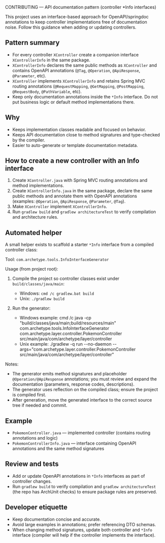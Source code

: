 CONTRIBUTING — API documentation pattern (controller *Info interfaces)

This project uses an interface-based approach for OpenAPI/springdoc annotations to keep controller implementations free of documentation noise.
Follow this guidance when adding or updating controllers.

Pattern summary
---------------
- For every controller `XController` create a companion interface `XControllerInfo` in the same package.
- `XControllerInfo` declares the same public methods as `XController` and contains OpenAPI annotations (`@Tag`, `@Operation`, `@ApiResponse`, `@Parameter`, etc).
- `XController` implements `XControllerInfo` and retains Spring MVC routing annotations (`@RequestMapping`, `@GetMapping`, `@PostMapping`, `@RequestBody`, `@PathVariable`, etc).
- Keep only documentation annotations inside the `*Info` interface. Do not put business logic or default method implementations there.

Why
---
- Keeps implementation classes readable and focused on behavior.
- Keeps API documentation close to method signatures and type-checked by the compiler.
- Easier to auto-generate or template documentation metadata.

How to create a new controller with an Info interface
-----------------------------------------------------
1. Create `XController.java` with Spring MVC routing annotations and method implementations.
2. Create `XControllerInfo.java` in the same package, declare the same public methods and annotate them with OpenAPI annotations (examples: `@Operation`, `@ApiResponse`, `@Parameter`, `@Tag`).
3. Make `XController` implement `XControllerInfo`.
4. Run `gradlew build` and `gradlew architectureTest` to verify compilation and architecture rules.

Automated helper
----------------
A small helper exists to scaffold a starter `*Info` interface from a compiled controller class:

Tool: `com.archetype.tools.InfoInterfaceGenerator`

Usage (from project root):
1. Compile the project so controller classes exist under `build/classes/java/main`:
   - Windows: `cmd /c gradlew.bat build`
   - Unix: `./gradlew build`

2. Run the generator:
   - Windows example:
     cmd /c java -cp "build/classes/java/main;build/resources/main" com.archetype.tools.InfoInterfaceGenerator com.archetype.layer.controller.PokemonController src/main/java/com/archetype/layer/controller
   - Unix example:
     ./gradlew -q run --no-daemon --args="com.archetype.layer.controller.PokemonController src/main/java/com/archetype/layer/controller"

Notes:
- The generator emits method signatures and placeholder `@Operation/@ApiResponse` annotations; you must review and expand the documentation (parameters, response codes, descriptions).
- The generator uses reflection on the compiled class; ensure the project is compiled first.
- After generation, move the generated interface to the correct source tree if needed and commit.

Example
-------
- `PokemonController.java` — implemented controller (contains routing annotations and logic)
- `PokemonControllerInfo.java` — interface containing OpenAPI annotations and the same method signatures

Review and tests
----------------
- Add or update OpenAPI annotations in `*Info` interfaces as part of controller changes.
- Run `gradlew build` to verify compilation and `gradlew architectureTest` (the repo has ArchUnit checks) to ensure package rules are preserved.

Developer etiquette
-------------------
- Keep documentation concise and accurate.
- Avoid large examples in annotations; prefer referencing DTO schemas.
- When changing method signatures, update both controller and `*Info` interface (compiler will help if the controller implements the interface).
